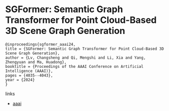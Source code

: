 # SGFormer: Semantic Graph Transformer for Point Cloud-Based 3D Scene Graph Generation

```
@inproceedings{sgformer_aaai24,
title = {SGFormer: Semantic Graph Transformer for Point Cloud-Based 3D Scene Graph Generation},
author = {Lv, Changsheng and Qi, Mengshi and Li, Xia and Yang, Zhengyuan and Ma, Huadong},
booktitle = {Proceedings of the AAAI Conference on Artificial Intelligence (AAAI)},
pages = {4035--4043},
year = {2024}
}
```

links
- [aaai](https://ojs.aaai.org/index.php/AAAI/article/view/28197)
